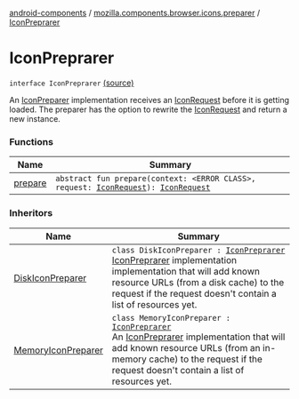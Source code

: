 [android-components](../../index.md) / [mozilla.components.browser.icons.preparer](../index.md) / [IconPreprarer](./index.md)

# IconPreprarer

`interface IconPreprarer` [(source)](https://github.com/mozilla-mobile/android-components/blob/master/components/browser/icons/src/main/java/mozilla/components/browser/icons/preparer/IconPreprarer.kt#L14)

An [IconPreparer](#) implementation receives an [IconRequest](../../mozilla.components.browser.icons/-icon-request/index.md) before it is getting loaded. The preparer has the option
to rewrite the [IconRequest](../../mozilla.components.browser.icons/-icon-request/index.md) and return a new instance.

### Functions

| Name | Summary |
|---|---|
| [prepare](prepare.md) | `abstract fun prepare(context: <ERROR CLASS>, request: `[`IconRequest`](../../mozilla.components.browser.icons/-icon-request/index.md)`): `[`IconRequest`](../../mozilla.components.browser.icons/-icon-request/index.md) |

### Inheritors

| Name | Summary |
|---|---|
| [DiskIconPreparer](../-disk-icon-preparer/index.md) | `class DiskIconPreparer : `[`IconPreprarer`](./index.md)<br>[IconPreprarer](./index.md) implementation implementation that will add known resource URLs (from a disk cache) to the request if the request doesn't contain a list of resources yet. |
| [MemoryIconPreparer](../-memory-icon-preparer/index.md) | `class MemoryIconPreparer : `[`IconPreprarer`](./index.md)<br>An [IconPreprarer](./index.md) implementation that will add known resource URLs (from an in-memory cache) to the request if the request doesn't contain a list of resources yet. |
